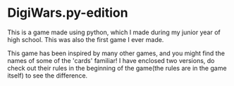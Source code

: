 # DigiWars.py-edition

This is a game made using python, which I made during my junior year of high school. This was also the first game I ever made.

This game has been inspired by many other games, and you might find the names of some of the 'cards' familiar!
I have enclosed two versions, do check out their rules in the beginning of the game(the rules are in the game itself) to see the difference.
